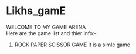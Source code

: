 # Likhs_gamE
WELCOME TO MY GAME ARENA 
<br>
Here are the game list and thier info:-
<br>
1) ROCK PAPER SCISSOR GAME
   it is a simle game
